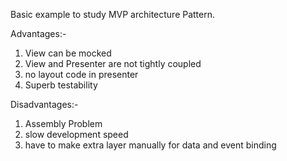 Basic example to study MVP architecture Pattern.

Advantages:- 
1. View can be mocked
2. View and Presenter are not tightly coupled
3. no layout code in presenter
4. Superb testability
						 
Disadvantages:- 
1. Assembly Problem
2. slow development speed
3. have to make extra layer manually for data and event binding
